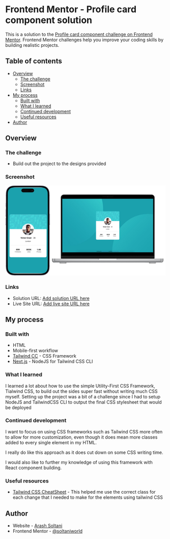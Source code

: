 # Frontend Mentor - Profile card component solution

This is a solution to the [Profile card component challenge on Frontend Mentor](https://www.frontendmentor.io/challenges/profile-card-component-cfArpWshJ). Frontend Mentor challenges help you improve your coding skills by building realistic projects. 

## Table of contents

- [Overview](#overview)
  - [The challenge](#the-challenge)
  - [Screenshot](#screenshot)
  - [Links](#links)
- [My process](#my-process)
  - [Built with](#built-with)
  - [What I learned](#what-i-learned)
  - [Continued development](#continued-development)
  - [Useful resources](#useful-resources)
- [Author](#author)

## Overview

### The challenge

- Build out the project to the designs provided

### Screenshot

![](./screenshot.jpg)



### Links

- Solution URL: [Add solution URL here](https://your-solution-url.com)
- Live Site URL: [Add live site URL here](https://your-live-site-url.com)

## My process

### Built with

- HTML
- Mobile-first workflow
- [Tailwind CC](https://tailwindcss.com/) - CSS Framework
- [Next.js](https://nextjs.org/) - NodeJS for Tailwind CSS CLI

### What I learned

I learned a lot about how to use the simple Utility-First CSS Framework, Tialwind CSS, to build out the sides super fast without writing much CSS myself. Setting up the project was a bit of a challenge since I had to setup NodeJS and TailwindCSS CLI to output the final CSS stylesheet that would be deployed

### Continued development

I want to focus on using CSS frameworks such as Tailwind CSS more often to allow for more customization, even though it does mean more classes added to every single element in my HTML. 

I really do like this approach as it does cut down on some CSS writing time.

I would also like to further my knowledge of using this framework with React component building.

### Useful resources

- [Tailwind CSS CheatSheet](https://tailwindcomponents.com/cheatsheet/) - This helped me use the correct class for each change that I needed to make for the elements using tailwind CSS

## Author

- Website - [Arash Soltani](https://www.soltaniworld.com)
- Frontend Mentor - [@soltaniworld](https://www.frontendmentor.io/profile/soltaniworld)
